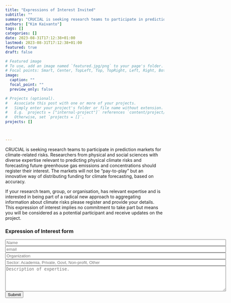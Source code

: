 ```yaml
---
title: "Expressions of Interest Invited"
subtitle: ""
summary: "CRUCIAL is seeking research teams to participate in prediction markets for climate-related risks. Researchers from physical and social sciences with diverse expertise relevant to predicting physical climate risks and forecasting future greenhouse gas emissions and concentrations should register their interest."
authors: ["Kim Kaivanto"]
tags: []
categories: []
date: 2023-08-31T17:12:38+01:00
lastmod: 2023-08-31T17:12:38+01:00
featured: true
draft: false

# Featured image
# To use, add an image named `featured.jpg/png` to your page's folder.
# Focal points: Smart, Center, TopLeft, Top, TopRight, Left, Right, BottomLeft, Bottom, BottomRight.
image:
  caption: ""
  focal_point: ""
  preview_only: false

# Projects (optional).
#   Associate this post with one or more of your projects.
#   Simply enter your project's folder or file name without extension.
#   E.g. `projects = ["internal-project"]` references `content/project/deep-learning/index.md`.
#   Otherwise, set `projects = []`.
projects: []



---
```


CRUCIAL is seeking research teams to participate in prediction markets for climate-related risks. Researchers from physical and social sciences with diverse expertise relevant to predicting physical climate risks and forecasting future greenhouse gas emissions and concentrations should register their interest. The markets will not be “pay-to-play” but an innovative way of distributing funding for climate forecasting, based on accuracy.

If your research team, group, or organisation, has relevant expertise and is interested in being part of a radical new approach to aggregating information about climate risks please register and provide your details. This expression of interest implies no commitment to take part but means you will be considered as a potential participant and receive updates on the project.

### Expression of Interest form

<form id="CRUCIAL EoI" action="https://formspree.io/f/xrgwkbyk" method="post">
    <input type="text" name="name" id="full-name" placeholder="Name" style="width:700px" required="true"><br>
    <input type="email" name="_replyto" id="email-address" placeholder="email" style="width:700px" required="true"><br>
    <input type="text" name="organization" id="organization" placeholder="Organization" style="width:700px" required="true"><br>
    <input type="text" name="otype" id="otype" placeholder="Sector: Academia, Private, Govt, Non-profit, Other" style="width:700px" required="true"><br>
    <textarea rows="5" name="expertise" id="exprtise" placeholder="Description of expertise." style="width:700px" required="true"></textarea><br>
    <input type="hidden" name="_subject" id="email-subject" value="CRUCIAL EoI" />
  <input type="submit" value="Submit"/>
</form>











